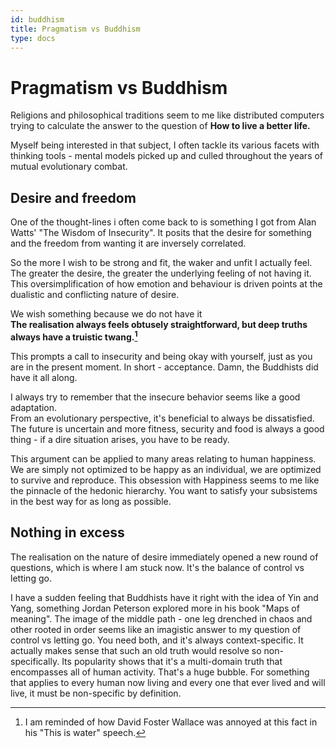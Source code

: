 ```yaml
---
id: buddhism
title: Pragmatism vs Buddhism
type: docs
---
```



# Pragmatism vs Buddhism

Religions and philosophical traditions seem to me like distributed computers trying to calculate the answer to the question of **How to live a better life.**

Myself being interested in that subject, I often tackle its various facets with thinking tools - mental models picked up and culled throughout the years of mutual evolutionary combat.  

## Desire and freedom

One of the thought-lines i often come back to is something I got from Alan Watts' "The Wisdom of Insecurity". It posits that the desire for something and the freedom from wanting it are inversely correlated.  

So the more I wish to be strong and fit, the waker and unfit I actually feel. 
The greater the desire, the greater the underlying feeling of not having it.
This oversimplification of how emotion and behaviour is driven points at the dualistic and conflicting nature of desire.

We wish something because we do not have it  
**The realisation always feels obtusely straightforward, but deep truths always have a truistic twang.[^1]**  

This prompts a call to insecurity and being okay with yourself, just as you are in the present moment. In short - acceptance. Damn, the Buddhists did have it all along.

I always try to remember that the insecure behavior seems like a good adaptation.  
From an evolutionary perspective, it's beneficial to always be dissatisfied. The future is uncertain and more fitness, security and food is always a good thing - if a dire situation arises, you have to be ready.  

This argument can be applied to many areas relating to human happiness. We are simply not optimized to be happy as an individual, we are optimized to survive and reproduce. This obsession with Happiness seems to me like the pinnacle of the hedonic hierarchy. You want to satisfy your subsistems in the best way for as long as possible.




## Nothing in excess

The realisation on the nature of desire immediately opened a new round of questions, which is where I am stuck now. It's the balance of control vs letting go.

I have a sudden feeling that Buddhists have it right with the idea of Yin and Yang, something Jordan Peterson explored more in his book "Maps of meaning". The image of the middle path - one leg drenched in chaos and other rooted in order seems like an imagistic answer to my question of control vs letting go. You need both, and it's always context-specific. It actually makes sense that such an old truth would resolve so non-specifically. Its popularity shows that it's a multi-domain truth that encompasses all of human activity. That's a huge bubble. For something that applies to every human now living and every one that ever lived and will live, it must be non-specific by definition.







[^1]: I am reminded of how David Foster Wallace was annoyed at this fact in his "This is water" speech.

